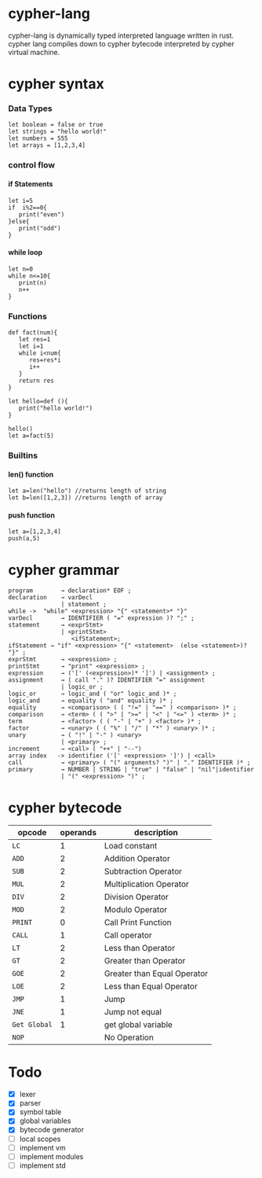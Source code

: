 # cypher-lang

cypher-lang is dynamically typed interpreted language written in rust. cypher lang compiles down to cypher bytecode interpreted by cypher virtual machine.

# cypher syntax

### Data Types
```
let boolean = false or true
let strings = "hello world!"
let numbers = 555
let arrays = [1,2,3,4]
```
### control flow

#### if Statements
```
let i=5
if  i%2==0{
   print("even")
}else{
   print("odd")
}
```

#### while loop

```
let n=0
while n<=10{
   print(n)
   n++
}
```

### Functions

```
def fact(num){
   let res=1
   let i=1
   while i<num{
      res=res*i
      i++
   }
   return res
}

let hello=def (){
   print("hello world!")
}

hello()
let a=fact(5) 

```
### Builtins

#### len() function
```
let a=len("hello") //returns length of string
let b=len([1,2,3]) //returns length of array
```

#### push function

```
let a=[1,2,3,4]
push(a,5)
```

# cypher grammar
```
program        → declaration* EOF ;
declaration    → varDecl
               | statement ;
while ->  "while" <expression> "{" <statement>* "}"
varDecl        → IDENTIFIER ( "=" expression )? ";" ;
statement      → <exprStmt>
               | <printStmt>
                  <ifStatement>;
ifStatement → "if" <expression> "{" <statement>  (else <statement>)? "}" ;
exprStmt       → <expression> ;
printStmt      → "print" <expression> ;
expression     → ('[' (<expression>)* ']') | <assignment> ;
assignment     → ( call "." )? IDENTIFIER "=" assignment
               | logic_or ;
logic_or       → logic_and ( "or" logic_and )* ;
logic_and      → equality ( "and" equality )* ;
equality       → <comparison> ( ( "!=" | "==" ) <comparison> )* ;
comparison     → <term> ( ( ">" | ">=" | "<" | "<=" ) <term> )* ;
term           → <factor> ( ( "-" | "+" ) <factor> )* ;
factor         → <unary> ( ( "%" | "/" | "*" ) <unary> )* ;
unary          → ( "!" | "-" ) <unary>
               | <primary> ;
increment      → <call> ( "++" | "--")
array index   -> identifier ('[' <expression> ']') | <call>
call           → <primary> ( "(" arguments? ")" | "." IDENTIFIER )* ;
primary        → NUMBER | STRING | "true" | "false" | "nil"|identifier
               | "(" <expression> ")" ;
```
# cypher bytecode

| opcode | operands | description |
| --------| -------- | ----------- |
| `LC` | 1 | Load constant |
| `ADD` | 2 | Addition Operator |
| `SUB` | 2 | Subtraction Operator |
| `MUL` | 2 | Multiplication Operator|
| `DIV` | 2 | Division Operator |
| `MOD` | 2 | Modulo Operator|
|`PRINT`| 0 | Call Print Function |
|`CALL`| 1| Call operator|
|`LT`| 2| Less than Operator|
|`GT`| 2| Greater than Operator|  
|`GOE`| 2| Greater than Equal Operator|  
|`LOE`| 2| Less than Equal Operator|
|`JMP`| 1 | Jump |
|`JNE`| 1 | Jump not equal |
|`Get Global`|1| get global variable|
|`NOP`| |No Operation|  




# Todo
- [x] lexer
- [x] parser
- [x] symbol table
- [x] global variables
- [x] bytecode generator
- [ ] local scopes
- [ ] implement vm
- [ ] implement modules
- [ ] implement std